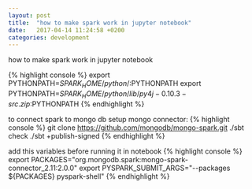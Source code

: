 ```yaml
---
layout: post
title:  "how to make spark work in jupyter notebook"
date:   2017-04-14 11:24:58 +0200
categories: development
---
```


how to make spark work in jupyter notebook

{% highlight console %}
export PYTHONPATH=$SPARK_HOME/python/:$PYTHONPATH
export PYTHONPATH=$SPARK_HOME/python/lib/py4j-0.10.3-src.zip:$PYTHONPATH
{% endhighlight %}

to connect spark to mongo db setup mongo connector:
{% highlight console %}
git clone https://github.com/mongodb/mongo-spark.git
./sbt check
./sbt +publish-signed
{% endhighlight %}


add this variables before running it in notebook
{% highlight console %}
export PACKAGES="org.mongodb.spark:mongo-spark-connector_2.11:2.0.0"
export PYSPARK_SUBMIT_ARGS="--packages ${PACKAGES} pyspark-shell"
{% endhighlight %}
